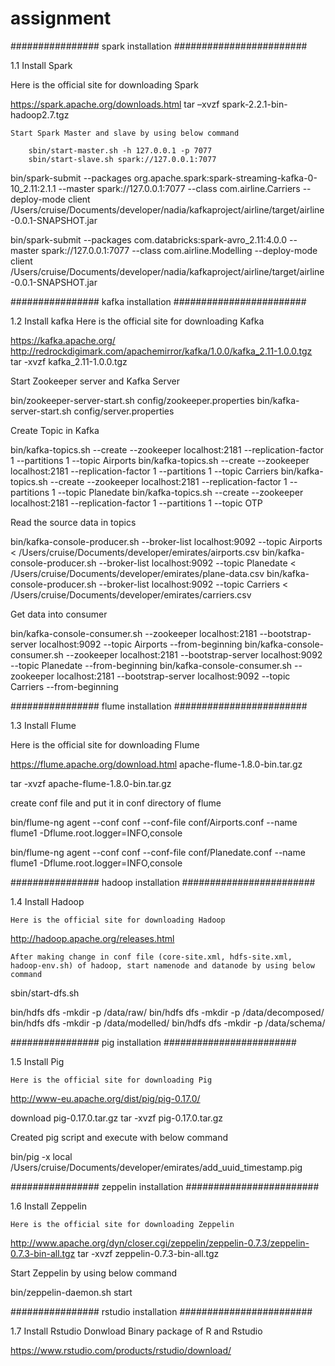 # assignment


################  spark installation  ########################

1.1 Install Spark

Here is the official site for downloading Spark 

https://spark.apache.org/downloads.html
tar –xvzf spark-2.2.1-bin-hadoop2.7.tgz

	Start Spark Master and slave by using below command
	
		sbin/start-master.sh -h 127.0.0.1 -p 7077
		sbin/start-slave.sh spark://127.0.0.1:7077

bin/spark-submit --packages org.apache.spark:spark-streaming-kafka-0-10_2.11:2.1.1 --master spark://127.0.0.1:7077 --class com.airline.Carriers --deploy-mode client /Users/cruise/Documents/developer/nadia/kafkaproject/airline/target/airline-0.0.1-SNAPSHOT.jar


bin/spark-submit --packages com.databricks:spark-avro_2.11:4.0.0 --master spark://127.0.0.1:7077 --class com.airline.Modelling --deploy-mode client /Users/cruise/Documents/developer/nadia/kafkaproject/airline/target/airline-0.0.1-SNAPSHOT.jar		

################  kafka installation  ########################

1.2 Install  kafka 
Here is the official site for downloading Kafka

https://kafka.apache.org/
http://redrockdigimark.com/apachemirror/kafka/1.0.0/kafka_2.11-1.0.0.tgz
tar -xvzf kafka_2.11-1.0.0.tgz

Start Zookeeper server and Kafka Server

bin/zookeeper-server-start.sh config/zookeeper.properties
bin/kafka-server-start.sh config/server.properties

Create Topic in Kafka

bin/kafka-topics.sh --create --zookeeper localhost:2181 --replication-factor 1 --partitions 1 --topic Airports
bin/kafka-topics.sh --create --zookeeper localhost:2181 --replication-factor 1 --partitions 1 --topic Carriers
bin/kafka-topics.sh --create --zookeeper localhost:2181 --replication-factor 1 --partitions 1 --topic Planedate
bin/kafka-topics.sh --create --zookeeper localhost:2181 --replication-factor 1 --partitions 1 --topic OTP

Read the source data in topics

bin/kafka-console-producer.sh --broker-list localhost:9092 --topic Airports < /Users/cruise/Documents/developer/emirates/airports.csv
bin/kafka-console-producer.sh --broker-list localhost:9092 --topic Planedate < /Users/cruise/Documents/developer/emirates/plane-data.csv
bin/kafka-console-producer.sh --broker-list localhost:9092 --topic Carriers < /Users/cruise/Documents/developer/emirates/carriers.csv

Get data into consumer 

bin/kafka-console-consumer.sh --zookeeper localhost:2181 --bootstrap-server localhost:9092 --topic Airports --from-beginning
bin/kafka-console-consumer.sh --zookeeper localhost:2181 --bootstrap-server localhost:9092 --topic Planedate --from-beginning
bin/kafka-console-consumer.sh --zookeeper localhost:2181 --bootstrap-server localhost:9092 --topic Carriers --from-beginning


################  flume installation  ########################

1.3 Install  Flume 

Here is the official site for downloading Flume

https://flume.apache.org/download.html
apache-flume-1.8.0-bin.tar.gz

tar -xvzf apache-flume-1.8.0-bin.tar.gz

create conf file and put it in conf directory of flume

bin/flume-ng agent --conf conf --conf-file conf/Airports.conf --name flume1 -Dflume.root.logger=INFO,console

bin/flume-ng agent --conf conf --conf-file conf/Planedate.conf --name flume1 -Dflume.root.logger=INFO,console


################  hadoop installation  ########################

1.4 Install  Hadoop 

	Here is the official site for downloading Hadoop

http://hadoop.apache.org/releases.html

	After making change in conf file (core-site.xml, hdfs-site.xml, hadoop-env.sh) of hadoop, start namenode and datanode by using below command

sbin/start-dfs.sh

bin/hdfs dfs -mkdir -p /data/raw/
bin/hdfs dfs -mkdir -p /data/decomposed/
bin/hdfs dfs -mkdir -p /data/modelled/
bin/hdfs dfs -mkdir -p /data/schema/


################  pig installation  ########################

1.5 Install Pig 

	Here is the official site for downloading Pig

http://www-eu.apache.org/dist/pig/pig-0.17.0/

download pig-0.17.0.tar.gz 
tar -xvzf pig-0.17.0.tar.gz 

Created pig script and execute with below command

bin/pig -x local /Users/cruise/Documents/developer/emirates/add_uuid_timestamp.pig


################  zeppelin installation  ########################

1.6 Install Zeppelin 

	Here is the official site for downloading Zeppelin
http://www.apache.org/dyn/closer.cgi/zeppelin/zeppelin-0.7.3/zeppelin-0.7.3-bin-all.tgz
tar -xvzf zeppelin-0.7.3-bin-all.tgz

Start Zeppelin by using below command

bin/zeppelin-daemon.sh start


################  rstudio installation  ########################


1.7 Install Rstudio
 	Donwload Binary package of R and Rstudio

https://www.rstudio.com/products/rstudio/download/